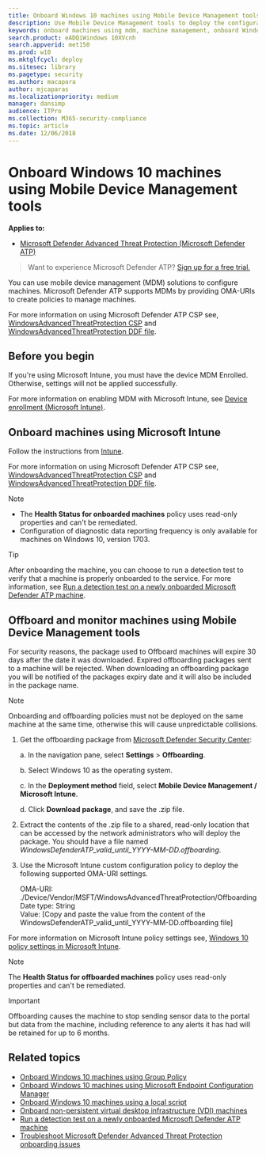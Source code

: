 ```yaml
---
title: Onboard Windows 10 machines using Mobile Device Management tools
description: Use Mobile Device Management tools to deploy the configuration package on machines so that they are onboarded to the service.
keywords: onboard machines using mdm, machine management, onboard Windows ATP machines, onboard Microsoft Defender Advanced Threat Protection machines, mdm
search.product: eADQiWindows 10XVcnh
search.appverid: met150
ms.prod: w10
ms.mktglfcycl: deploy
ms.sitesec: library
ms.pagetype: security
ms.author: macapara
author: mjcaparas
ms.localizationpriority: medium
manager: dansimp
audience: ITPro
ms.collection: M365-security-compliance 
ms.topic: article
ms.date: 12/06/2018
---
```


# Onboard Windows 10 machines using Mobile Device Management tools

**Applies to:**


- [Microsoft Defender Advanced Threat Protection (Microsoft Defender ATP)](https://go.microsoft.com/fwlink/p/?linkid=2069559)

>Want to experience Microsoft Defender ATP? [Sign up for a free trial.](https://www.microsoft.com/microsoft-365/windows/microsoft-defender-atp?ocid=docs-wdatp-configureendpointsmdm-abovefoldlink)

You can use mobile device management (MDM) solutions to configure machines. Microsoft Defender ATP supports MDMs by providing OMA-URIs to create policies to manage machines.

For more information on using Microsoft Defender ATP CSP see, [WindowsAdvancedThreatProtection CSP](https://msdn.microsoft.com/library/windows/hardware/mt723296(v=vs.85).aspx) and [WindowsAdvancedThreatProtection DDF file](https://msdn.microsoft.com/library/windows/hardware/mt723297(v=vs.85).aspx).

## Before you begin
If you're using Microsoft Intune, you must have the device MDM Enrolled. Otherwise, settings will not be applied successfully. 

For more information on enabling MDM with Microsoft Intune, see [Device enrollment (Microsoft Intune)](https://docs.microsoft.com/mem/intune/enrollment/device-enrollment).

## Onboard machines using Microsoft Intune

Follow the instructions from [Intune](https://docs.microsoft.com/intune/advanced-threat-protection).

For more information on using Microsoft Defender ATP CSP see, [WindowsAdvancedThreatProtection CSP](https://msdn.microsoft.com/library/windows/hardware/mt723296(v=vs.85).aspx) and [WindowsAdvancedThreatProtection DDF file](https://msdn.microsoft.com/library/windows/hardware/mt723297(v=vs.85).aspx).


> [!NOTE]
> - The **Health Status for onboarded machines** policy uses read-only properties and can't be remediated.
> - Configuration of diagnostic data reporting frequency is only available for machines on Windows 10, version 1703.


>[!TIP]
> After onboarding the machine, you can choose to run a detection test to verify that a machine is properly onboarded to the service. For more information, see [Run a detection test on a newly onboarded Microsoft Defender ATP machine](run-detection-test.md).

## Offboard and monitor machines using Mobile Device Management tools
For security reasons, the package used to Offboard machines will expire 30 days after the date it was downloaded. Expired offboarding packages sent to a machine will be rejected. When downloading an offboarding package you will be notified of the packages expiry date and it will also be included in the package name.

> [!NOTE]
> Onboarding and offboarding policies must not be deployed on the same machine at the same time, otherwise this will cause unpredictable collisions.

1. Get the offboarding package from [Microsoft Defender Security Center](https://securitycenter.windows.com/):

   a. In the navigation pane, select **Settings** > **Offboarding**.

   b. Select Windows 10 as the operating system.

   c. In the **Deployment method** field, select **Mobile Device Management / Microsoft Intune**.
    
   d. Click **Download package**, and save the .zip file.

2. Extract the contents of the .zip file to a shared, read-only location that can be accessed by the network administrators who will deploy the package. You should have a file named *WindowsDefenderATP_valid_until_YYYY-MM-DD.offboarding*.

3. Use the Microsoft Intune custom configuration policy to deploy the following supported OMA-URI settings.

      OMA-URI: ./Device/Vendor/MSFT/WindowsAdvancedThreatProtection/Offboarding      
      Date type: String      
      Value: [Copy and paste the value from the content of the WindowsDefenderATP_valid_until_YYYY-MM-DD.offboarding file]

For more information on Microsoft Intune policy settings see, [Windows 10 policy settings in Microsoft Intune](https://docs.microsoft.com/intune/deploy-use/windows-10-policy-settings-in-microsoft-intune).


> [!NOTE]
> The **Health Status for offboarded machines** policy uses read-only properties and can't be remediated.

> [!IMPORTANT]
> Offboarding causes the machine to stop sending sensor data to the portal but data from the machine, including reference to any alerts it has had will be retained for up to 6 months.

## Related topics
- [Onboard Windows 10 machines using Group Policy](configure-endpoints-gp.md)
- [Onboard Windows 10 machines using Microsoft Endpoint Configuration Manager](configure-endpoints-sccm.md)
- [Onboard Windows 10 machines using a local script](configure-endpoints-script.md)
- [Onboard non-persistent virtual desktop infrastructure (VDI) machines](configure-endpoints-vdi.md)
- [Run a detection test on a newly onboarded Microsoft Defender ATP machine](run-detection-test.md)
- [Troubleshoot Microsoft Defender Advanced Threat Protection onboarding issues](troubleshoot-onboarding.md)
